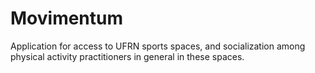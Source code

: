 # Movimentum

Application for access to UFRN sports spaces, and socialization among physical activity practitioners in general in these spaces.

